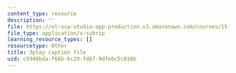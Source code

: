 ```yaml
---
content_type: resource
description: ''
file: https://ol-ocw-studio-app-production.s3.amazonaws.com/courses/15-390-new-enterprises-spring-2013/c5946bdaf66b6c29fd679dfe6c5c816b_1mw_Uo5ba58.srt
file_type: application/x-subrip
learning_resource_types: []
resourcetype: Other
title: 3play caption file
uid: c5946bda-f66b-6c29-fd67-9dfe6c5c816b
---
```

